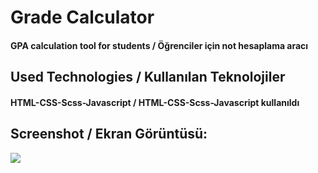 <h1>Grade Calculator</h1>
<h4> GPA calculation tool for students / Öğrenciler için not hesaplama aracı </h4>


<h2>Used Technologies / Kullanılan Teknolojiler</h2>
<h4>HTML-CSS-Scss-Javascript / HTML-CSS-Scss-Javascript kullanıldı</h4>

<h2>Screenshot / Ekran Görüntüsü:</h2>

 ![](NFT.gif)

